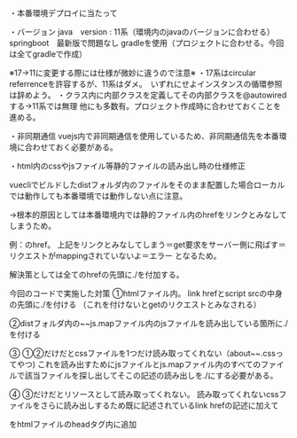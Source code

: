 ・本番環境デプロイに当たって

・バージョン
java　version : 11系（環境内のjavaのバージョンに合わせる）
springboot　最新版で問題なし
gradleを使用（プロジェクトに合わせる。今回は全てgradleで作成）

※17→11に変更する際には仕様が微妙に違うので注意※
・17系はcircular referrenceを許容するが、11系はダメ。　いずれにせよインスタンスの循環参照は辞めよう。
・クラス内に内部クラスを定義してその内部クラスを@autowiredする→11系では無理
他にも多数有。プロジェクト作成時に合わせておくことを進める。

・非同期通信
vuejs内で非同期通信を使用しているため、非同期通信先を本番環境に合わせておく必要がある。






・html内のcssやjsファイル等静的ファイルの読み出し時の仕様修正

vuecliでビルドしたdistフォルダ内のファイルをそのまま配置した場合ローカルでは動作しても本番環境では動作しない点に注意。

→根本的原因としては本番環境内では静的ファイル内のhrefをリンクとみなしてしまうため。

例：<link href=ファイル名 >のhref。
上記をリンクとみなしてしまう＝get要求をサーバー側に飛ばす＝リクエストがmappingされていないよ＝エラー
となるため。

解決策としては全てのhrefの先頭に./を付加する。

今回のコードで実施した対策
①htmlファイル内。
link hrefとscript srcの中身の先頭に./を付ける
（これを付けないとgetのリクエストとみなされる）

②distフォルダ内の~~js.mapファイル内のjsファイルを読み出している箇所に./を付ける

③
①②だけだとcssファイルを1つだけ読み取ってくれない（about~~.cssってやつ)
これを読み出すためにjsファイルとjs.mapファイル内のすべてのファイルで該当ファイルを探し出してそこの記述の読み出しを./にする必要がある。

④
③だけだとリソースとして読み取ってくれない。
読み取ってくれないcssファイルをさらに読み出しするため既に記述されているlink hrefの記述に加えて
<link href="ファイル名" rel="stylesheet">をhtmlファイルのheadタグ内に追加






